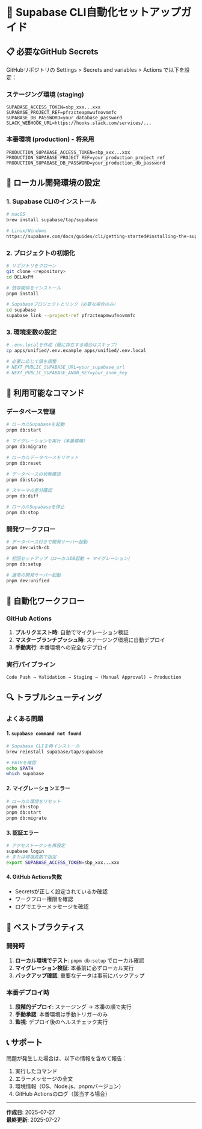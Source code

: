 # 🚀 Supabase CLI自動化セットアップガイド

## 📋 必要なGitHub Secrets

GitHubリポジトリの Settings > Secrets and variables > Actions で以下を設定：

### ステージング環境 (staging)
```
SUPABASE_ACCESS_TOKEN=sbp_xxx...xxx
SUPABASE_PROJECT_REF=pfrzcteapmwufnovmmfc
SUPABASE_DB_PASSWORD=your_database_password
SLACK_WEBHOOK_URL=https://hooks.slack.com/services/...
```

### 本番環境 (production) - 将来用
```
PRODUCTION_SUPABASE_ACCESS_TOKEN=sbp_xxx...xxx
PRODUCTION_SUPABASE_PROJECT_REF=your_production_project_ref
PRODUCTION_SUPABASE_DB_PASSWORD=your_production_db_password
```

## 🔧 ローカル開発環境の設定

### 1. Supabase CLIのインストール
```bash
# macOS
brew install supabase/tap/supabase

# Linux/Windows
https://supabase.com/docs/guides/cli/getting-started#installing-the-supabase-cli
```

### 2. プロジェクトの初期化
```bash
# リポジトリをクローン
git clone <repository>
cd DELAxPM

# 依存関係をインストール
pnpm install

# Supabaseプロジェクトとリンク（必要な場合のみ）
cd supabase
supabase link --project-ref pfrzcteapmwufnovmmfc
```

### 3. 環境変数の設定
```bash
# .env.localを作成（既に存在する場合はスキップ）
cp apps/unified/.env.example apps/unified/.env.local

# 必要に応じて値を調整
# NEXT_PUBLIC_SUPABASE_URL=your_supabase_url
# NEXT_PUBLIC_SUPABASE_ANON_KEY=your_anon_key
```

## 🚀 利用可能なコマンド

### データベース管理
```bash
# ローカルSupabaseを起動
pnpm db:start

# マイグレーションを実行（本番環境）
pnpm db:migrate

# ローカルデータベースをリセット
pnpm db:reset

# データベースの状態確認
pnpm db:status

# スキーマの差分確認
pnpm db:diff

# ローカルSupabaseを停止
pnpm db:stop
```

### 開発ワークフロー
```bash
# データベース付きで開発サーバー起動
pnpm dev:with-db

# 初回セットアップ（ローカルDB起動 + マイグレーション）
pnpm db:setup

# 通常の開発サーバー起動
pnpm dev:unified
```

## 🤖 自動化ワークフロー

### GitHub Actions
1. **プルリクエスト時**: 自動でマイグレーション検証
2. **マスターブランチプッシュ時**: ステージング環境に自動デプロイ
3. **手動実行**: 本番環境への安全なデプロイ

### 実行パイプライン
```
Code Push → Validation → Staging → (Manual Approval) → Production
```

## 🔍 トラブルシューティング

### よくある問題

#### 1. `supabase command not found`
```bash
# Supabase CLIを再インストール
brew reinstall supabase/tap/supabase

# PATHを確認
echo $PATH
which supabase
```

#### 2. マイグレーションエラー
```bash
# ローカル環境をリセット
pnpm db:stop
pnpm db:start
pnpm db:migrate
```

#### 3. 認証エラー
```bash
# アクセストークンを再設定
supabase login
# または環境変数で指定
export SUPABASE_ACCESS_TOKEN=sbp_xxx...xxx
```

#### 4. GitHub Actions失敗
- Secretsが正しく設定されているか確認
- ワークフロー権限を確認
- ログでエラーメッセージを確認

## 🎯 ベストプラクティス

### 開発時
1. **ローカル環境でテスト**: `pnpm db:setup` でローカル確認
2. **マイグレーション検証**: 本番前に必ずローカル実行
3. **バックアップ確認**: 重要なデータは事前にバックアップ

### 本番デプロイ時
1. **段階的デプロイ**: ステージング → 本番の順で実行
2. **手動承認**: 本番環境は手動トリガーのみ
3. **監視**: デプロイ後のヘルスチェック実行

## 📞 サポート

問題が発生した場合は、以下の情報を含めて報告：
1. 実行したコマンド
2. エラーメッセージの全文
3. 環境情報（OS、Node.js、pnpmバージョン）
4. GitHub Actionsのログ（該当する場合）

---
**作成日**: 2025-07-27  
**最終更新**: 2025-07-27